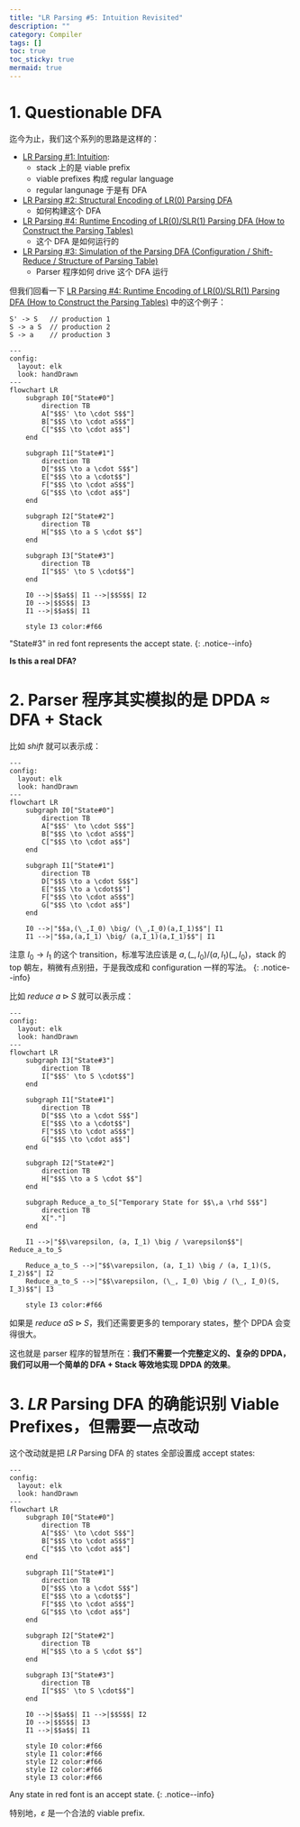 ```yaml
---
title: "LR Parsing #5: Intuition Revisited"
description: ""
category: Compiler
tags: []
toc: true
toc_sticky: true
mermaid: true
---
```


# 1. Questionable DFA

迄今为止，我们这个系列的思路是这样的：

- [LR Parsing #1: Intuition](/compiler/2025/07/17/lr-parsing-1-intuition):
    - stack 上的是 viable prefix
    - viable prefixes 构成 regular language
    - regular langunage 于是有 DFA
- [LR Parsing #2: Structural Encoding of LR(0) Parsing DFA](/compiler/2025/07/18/lr-parsing-2-structural-encoding-of-lr0-parsing-dfa)
    - 如何构建这个 DFA
- [LR Parsing #4: Runtime Encoding of LR(0)/SLR(1) Parsing DFA (How to Construct the Parsing Tables)](/compiler/2025/07/22/lr-parsing-4-runtime-encoding-of-lr0slr1-parsing-dfa)
    - 这个 DFA 是如何运行的
- [LR Parsing #3: Simulation of the Parsing DFA (Configuration / Shift-Reduce / Structure of Parsing Table)](/compiler/2025/07/21/lr-parsing-3-simulation-of-parsing-dfa)
    - Parser 程序如何 drive 这个 DFA 运行

但我们回看一下 [LR Parsing #4: Runtime Encoding of LR(0)/SLR(1) Parsing DFA (How to Construct the Parsing Tables)](/compiler/2025/07/22/lr-parsing-4-runtime-encoding-of-lr0slr1-parsing-dfa) 中的这个例子：

```ebnf
S' -> S   // production 1
S -> a S  // production 2
S -> a    // production 3
```

```mermaid
---
config:
  layout: elk
  look: handDrawn
---
flowchart LR
    subgraph I0["State#0"]
        direction TB
        A["$$S' \to \cdot S$$"]
        B["$$S \to \cdot aS$$"]
        C["$$S \to \cdot a$$"]
    end

    subgraph I1["State#1"]
        direction TB
        D["$$S \to a \cdot S$$"]
        E["$$S \to a \cdot$$"]
        F["$$S \to \cdot aS$$"]
        G["$$S \to \cdot a$$"]
    end

    subgraph I2["State#2"]
        direction TB
        H["$$S \to a S \cdot $$"]
    end

    subgraph I3["State#3"]
        direction TB
        I["$$S' \to S \cdot$$"]
    end

    I0 -->|$$a$$| I1 -->|$$S$$| I2
    I0 -->|$$S$$| I3
    I1 -->|$$a$$| I1

    style I3 color:#f66
```

"State#3" in red font represents the accept state.
{: .notice--info}

**Is this a real DFA?**

# 2. Parser 程序其实模拟的是 DPDA $\approx$ DFA + Stack

比如 _shift_ 就可以表示成： 

```mermaid
---
config:
  layout: elk
  look: handDrawn
---
flowchart LR
    subgraph I0["State#0"]
        direction TB
        A["$$S' \to \cdot S$$"]
        B["$$S \to \cdot aS$$"]
        C["$$S \to \cdot a$$"]
    end

    subgraph I1["State#1"]
        direction TB
        D["$$S \to a \cdot S$$"]
        E["$$S \to a \cdot$$"]
        F["$$S \to \cdot aS$$"]
        G["$$S \to \cdot a$$"]
    end

    I0 -->|"$$a,(\_,I_0) \big/ (\_,I_0)(a,I_1)$$"| I1 
    I1 -->|"$$a,(a,I_1) \big/ (a,I_1)(a,I_1)$$"| I1
```

注意 $I_0 \to I_1$ 的这个 transition，标准写法应该是 $a,(\text{\_}, I_0) \big/ (a,I_1)(\text{\_}, I_0)$，stack 的 top 朝左，稍微有点别扭，于是我改成和 configuration 一样的写法。
{: .notice--info}

比如 _reduce_ $a \rhd S$ 就可以表示成： 

```mermaid
---
config:
  layout: elk
  look: handDrawn
---
flowchart LR
    subgraph I3["State#3"]
        direction TB
        I["$$S' \to S \cdot$$"]
    end

    subgraph I1["State#1"]
        direction TB
        D["$$S \to a \cdot S$$"]
        E["$$S \to a \cdot$$"]
        F["$$S \to \cdot aS$$"]
        G["$$S \to \cdot a$$"]
    end

    subgraph I2["State#2"]
        direction TB
        H["$$S \to a S \cdot $$"]
    end

    subgraph Reduce_a_to_S["Temporary State for $$\,a \rhd S$$"]
        direction TB
        X["."]
    end

    I1 -->|"$$\varepsilon, (a, I_1) \big / \varepsilon$$"| Reduce_a_to_S

    Reduce_a_to_S -->|"$$\varepsilon, (a, I_1) \big / (a, I_1)(S, I_2)$$"| I2
    Reduce_a_to_S -->|"$$\varepsilon, (\_, I_0) \big / (\_, I_0)(S, I_3)$$"| I3

    style I3 color:#f66
```

如果是 _reduce_ $aS \rhd S$，我们还需要更多的 temporary states，整个 DPDA 会变得很大。

这也就是 parser 程序的智慧所在：**我们不需要一个完整定义的、复杂的 DPDA，我们可以用一个简单的 DFA + Stack 等效地实现 DPDA 的效果**。

# 3. $LR$ Parsing DFA 的确能识别 Viable Prefixes，但需要一点改动

这个改动就是把 $LR$ Parsing DFA 的 states 全部设置成 accept states:

```mermaid
---
config:
  layout: elk
  look: handDrawn
---
flowchart LR
    subgraph I0["State#0"]
        direction TB
        A["$$S' \to \cdot S$$"]
        B["$$S \to \cdot aS$$"]
        C["$$S \to \cdot a$$"]
    end

    subgraph I1["State#1"]
        direction TB
        D["$$S \to a \cdot S$$"]
        E["$$S \to a \cdot$$"]
        F["$$S \to \cdot aS$$"]
        G["$$S \to \cdot a$$"]
    end

    subgraph I2["State#2"]
        direction TB
        H["$$S \to a S \cdot $$"]
    end

    subgraph I3["State#3"]
        direction TB
        I["$$S' \to S \cdot$$"]
    end

    I0 -->|$$a$$| I1 -->|$$S$$| I2
    I0 -->|$$S$$| I3
    I1 -->|$$a$$| I1

    style I0 color:#f66
    style I1 color:#f66
    style I2 color:#f66
    style I2 color:#f66
    style I3 color:#f66
```

Any state in red font is an accept state.
{: .notice--info}

特别地，$\varepsilon$ 是一个合法的 viable prefix.
